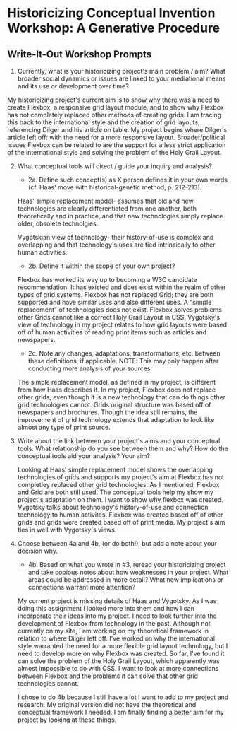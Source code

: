 
# Historicizing Conceptual Invention Workshop: A Generative Procedure

## Write-It-Out Workshop Prompts

1. Currently, what is your historicizing project's main problem / aim? What broader social dynamics or issues are linked to your mediational means and its use or development over time?

My historicizing project's current aim is to show why there was a need to create Flexbox, a responsive grid layout module, and to show why Flexbox has not completely replaced other methods of creating grids. I am tracing this back to the international style and the creation of grid layouts, referencing Dilger and his article on table. My project begins where Dilger's article left off: with the need for a more responsive layout. Broader/political issues Flexbox can be related to are the support for a less strict application of the international style and solving the problem of the Holy Grail Layout. 

2. What conceptual tools will direct / guide your inquiry and analysis?

	- 2a. Define such concept(s) as X person defines it in your own words (cf. Haas' move with historical-genetic method, p. 212-213).

	Haas' simple replacement model- assumes that old and new technologies are clearly differentiated from one another, both theoretically and in practice, and that new technologies simply replace older, obsolete technolgies.

	Vygotskian view of technology- their history-of-use is complex and overlapping and that technology's uses are tied intrinsically to other human activities. 

	- 2b. Define it within the scope of your own project?

	Flexbox has worked its way up to becoming a W3C candidate recommendation. It has existed and does exist within the realm of other types of grid systems. Flexbox has not replaced Grid; they are both supported and have similar uses and also different uses. A "simple replacement" of technologies does not exist. Flexbox solves problems other Grids cannot like a correct Holy Grail Layout in CSS. Vygotsky's view of technology in my project relates to how grid layouts were based off of human activities of reading print items such as articles and newspapers. 

	- 2c. Note any changes, adaptations, transformations, etc. between these definitions, if applicable. NOTE: This may only happen after conducting more analysis of your sources. 

	The simple replacement model, as defined in my project, is different from how Haas describes it. In my project, Flexbox does not replace other grids, even though it is a new technology that can do things other grid technologies cannot. Grids original structure was based off of newspapers and brochures. Though the idea still remains, the improvement of grid technology extends that adaptation to look like almost any type of print source. 

3. Write about the link between your project's aims and your conceptual tools. What relationship do you see between them and why? How do the conceptual tools aid your analysis? Your aim?

	Looking at Haas' simple replacement model shows the overlapping technologies of grids and supports my project's aim at Flexbox has not completley replaced other grid technologies. As I mentioned, Flexbox and Grid are both still used. The conceptual tools help my show my project's adaptation on them. I want to show why flexbox was created. Vygotsky talks about technology's history-of-use and connection technology to human activites. Flexbox was created based off of other grids and grids were created based off of print media. My project's aim ties in well with Vygotsky's views. 


4. Choose between 4a and 4b, (or do both!), but add a note about your decision why.
	- 4b. Based on what you wrote in #3, reread your historicizing project and take copious notes about how weaknesses in your project. What areas could be addressed in more detail? What new implications or connections warrant more attention?

	My current project is missing details of Haas and Vygotsky. As I was doing this assignment I looked more into them and how I can incorporate their ideas into my project. I need to look further into the development of Flexbox from technology in the past. Although not currently on my site, I am working on my theoretical framework in relation to where Dilger left off. I've worked on why the international style warranted the need for a more flexible grid layout technology, but I need to develop more on why Flexbox was created. So far, I've found it can solve the problem of the Holy Grail Layout, which apparently was almost impossible to do with CSS. I want to look at more connections between Flexbox and the problems it can solve that other grid technologies cannot. 

	I chose to do 4b because I still have a lot I want to add to my project and research. My original version did not have the theoretical and conceptual framework I needed. I am finally finding a better aim for my project by looking at these things. 